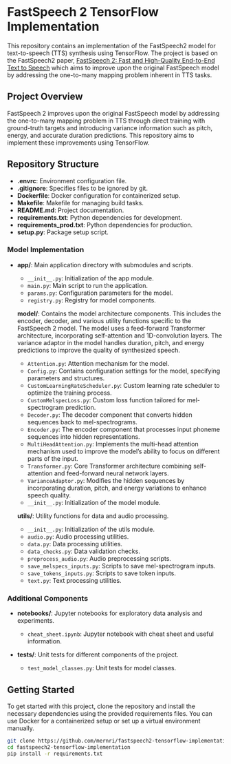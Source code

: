 # FastSpeech 2 TensorFlow Implementation

This repository contains an implementation of the FastSpeech2 model for text-to-speech (TTS) synthesis using TensorFlow. The project is based on the FastSpeech2 paper, [FastSpeech 2: Fast and High-Quality End-to-End Text to Speech](https://arxiv.org/pdf/2006.04558) which aims to improve upon the original FastSpeech model by addressing the one-to-many mapping problem inherent in TTS tasks.

## Project Overview

FastSpeech 2 improves upon the original FastSpeech model by addressing the one-to-many mapping problem in TTS through direct training with ground-truth targets and introducing variance information such as pitch, energy, and accurate duration predictions. This repository aims to implement these improvements using TensorFlow.

## Repository Structure

- **.envrc**: Environment configuration file.
- **.gitignore**: Specifies files to be ignored by git.
- **Dockerfile**: Docker configuration for containerized setup.
- **Makefile**: Makefile for managing build tasks.
- **README.md**: Project documentation.
- **requirements.txt**: Python dependencies for development.
- **requirements_prod.txt**: Python dependencies for production.
- **setup.py**: Package setup script.

### Model Implementation

- **app/**: Main application directory with submodules and scripts.
  - `__init__.py`: Initialization of the app module.
  - `main.py`: Main script to run the application.
  - `params.py`: Configuration parameters for the model.
  - `registry.py`: Registry for model components.
  
  **model/**: Contains the model architecture components. This includes the encoder, decoder, and various utility functions specific to the FastSpeech 2 model. The model uses a feed-forward Transformer architecture, incorporating self-attention and 1D-convolution layers. The variance adaptor in the model handles duration, pitch, and energy predictions to improve the quality of synthesized speech.
  - `Attention.py`: Attention mechanism for the model.
  - `Config.py`: Contains configuration settings for the model, specifying parameters and structures.
  - `CustomLearningRateScheduler.py`: Custom learning rate scheduler to optimize the training process.
  - `CustomMelspecLoss.py`: Custom loss function tailored for mel-spectrogram prediction.
  - `Decoder.py`: The decoder component that converts hidden sequences back to mel-spectrograms.
  - `Encoder.py`: The encoder component that processes input phoneme sequences into hidden representations.
  - `MultiHeadAttention.py`: Implements the multi-head attention mechanism used to improve the model’s ability to focus on different parts of the input.
  - `Transformer.py`: Core Transformer architecture combining self-attention and feed-forward neural network layers.
  - `VarianceAdaptor.py`:  Modifies the hidden sequences by incorporating duration, pitch, and energy variations to enhance speech quality.
  - `__init__.py`: Initialization of the model module.
  
  **utils/**: Utility functions for data and audio processing.
  - `__init__.py`: Initialization of the utils module.
  - `audio.py`: Audio processing utilities.
  - `data.py`: Data processing utilities.
  - `data_checks.py`: Data validation checks.
  - `preprocess_audio.py`: Audio preprocessing scripts.
  - `save_melspecs_inputs.py`: Scripts to save mel-spectrogram inputs.
  - `save_tokens_inputs.py`: Scripts to save token inputs.
  - `text.py`: Text processing utilities.

### Additional Components

- **notebooks/**: Jupyter notebooks for exploratory data analysis and experiments.
  - `cheat_sheet.ipynb`: Jupyter notebook with cheat sheet and useful information.

- **tests/**: Unit tests for different components of the project.
  - `test_model_classes.py`: Unit tests for model classes.

## Getting Started

To get started with this project, clone the repository and install the necessary dependencies using the provided requirements files. You can use Docker for a containerized setup or set up a virtual environment manually.

```bash
git clone https://github.com/mernri/fastspeech2-tensorflow-implementation.git
cd fastspeech2-tensorflow-implementation
pip install -r requirements.txt
